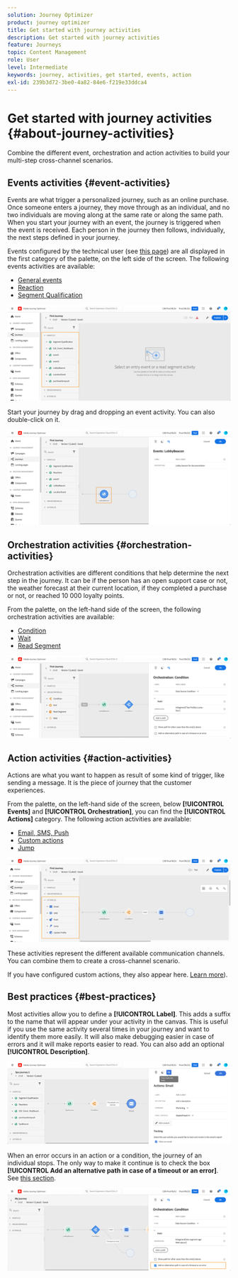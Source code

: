 ```yaml
---
solution: Journey Optimizer
product: journey optimizer
title: Get started with journey activities
description: Get started with journey activities
feature: Journeys
topic: Content Management
role: User
level: Intermediate
keywords: journey, activities, get started, events, action
exl-id: 239b3d72-3be0-4a82-84e6-f219e33ddca4
---
```

# Get started with journey activities {#about-journey-activities}

Combine the different event, orchestration and action activities to build your multi-step cross-channel scenarios.

## Events activities {#event-activities}

Events are what trigger a personalized journey, such as an online purchase. Once someone enters a journey, they move through as an individual, and no two individuals are moving along at the same rate or along the same path. When you start your journey with an event, the journey is triggered when the event is received. Each person in the journey then follows, individually, the next steps defined in your journey. 

Events configured by the technical user (see [this page](../event/about-events.md)) are all displayed in the first category of the palette, on the left side of the screen. The following events activities are available:

* [General events](../building-journeys/general-events.md)
* [Reaction](../building-journeys/reaction-events.md)
* [Segment Qualification](../building-journeys/segment-qualification-events.md)

 ![](assets/journey43.png)

Start your journey by drag and dropping an event activity. You can also double-click on it.

 ![](assets/journey44.png)

## Orchestration activities {#orchestration-activities}

Orchestration activities are different conditions that help determine the next step in the journey. It can be if the person has an open support case or not, the weather forecast at their current location, if they completed a purchase or not, or reached 10 000 loyalty points.

From the palette, on the left-hand side of the screen, the following orchestration activities are available:

* [Condition](../building-journeys/condition-activity.md)
* [Wait](../building-journeys/wait-activity.md)
* [Read Segment](../building-journeys/read-segment.md)

![](assets/journey49.png)

## Action activities {#action-activities}

Actions are what you want to happen as result of some kind of trigger, like sending a message. It is the piece of journey that the customer experiences. 

From the palette, on the left-hand side of the screen, below **[!UICONTROL Events]** and **[!UICONTROL Orchestration]**, you can find the **[!UICONTROL Actions]** category. The following action activities are available:

* [Email, SMS, Push](../building-journeys/journeys-message.md)
* [Custom actions](../building-journeys/using-custom-actions.md)
* [Jump](../building-journeys/jump.md)

![](assets/journey58.png)

These activities represent the different available communication channels. You can combine them to create a cross-channel scenario. 

If you have configured custom actions, they also appear here. [Learn more](../building-journeys/using-custom-actions.md)).

## Best practices {#best-practices}

Most activities allow you to define a **[!UICONTROL Label]**. This adds a suffix to the name that will appear under your activity in the canvas. This is useful if you use the same activity several times in your journey and want to identify them more easily. It will also make debugging easier in case of errors and it will make reports easier to read. You can also add an optional **[!UICONTROL Description]**.

![](assets/journey59bis.png)

When an error occurs in an action or a condition, the journey of an individual stops. The only way to make it continue is to check the box **[!UICONTROL Add an alternative path in case of a timeout or an error]**. See [this section](../building-journeys/using-the-journey-designer.md#paths).

![](assets/journey42.png)
